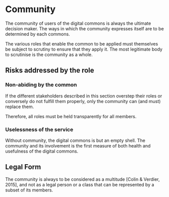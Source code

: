 # Community

The community of users of the digital commons is always the ultimate decision maker. The ways in which the community expresses itself are to be determined by each commons.

The various roles that enable the common to be applied must themselves be subject to scrutiny to ensure that they apply it. The most legitimate body to scrutinise is the community as a whole.

## Risks addressed by the role

### Non-abiding by the common <a href="#respect-regles" id="respect-regles"></a>

If the different stakeholders described in this section overstep their roles or conversely do not fulfill them properly, only the community can (and must) replace them.&#x20;

Therefore, all roles must be held transparently for all members.

### Uselessness of the service <a href="#utilite" id="utilite"></a>

Without community, the digital commons is but an empty shell. The community and its involvement is the first measure of both health and usefulness of the digital commons.

## Legal Form

The community is always to be considered as a multitude \[Colin & Verdier, 2015], and not as a legal person or a class that can be represented by a subset of its members.
